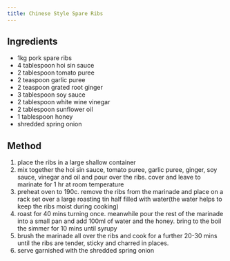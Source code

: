 ```yaml
---
title: Chinese Style Spare Ribs
---
```


## Ingredients

-   1kg pork spare ribs
-   4 tablespoon hoi sin sauce
-   2 tablespoon tomato puree
-   2 teaspoon garlic puree
-   2 teaspoon grated root ginger
-   3 tablespoon soy sauce
-   2 tablespoon white wine vinegar
-   2 tablespoon sunflower oil
-   1 tablespoon honey
-   shredded spring onion

## Method

1.  place the ribs in a large shallow container
2.  mix together the hoi sin sauce, tomato puree, garlic puree, ginger, soy sauce, vinegar and oil and pour over the ribs. cover and leave to marinate for 1 hr at room temperature
3.  preheat oven to 190c. remove the ribs from the marinade and place on a rack set over a large roasting tin half filled with water(the water helps to keep the ribs moist during cooking)
4.  roast for 40 mins turning once. meanwhile pour the rest of the marinade into a small pan and add 100ml of water and the honey. bring to the boil the simmer for 10 mins until syrupy
5.  brush the marinade all over the ribs and cook for a further 20-30 mins until the ribs are tender, sticky and charred in places.
6.  serve garnished with the shredded spring onion
